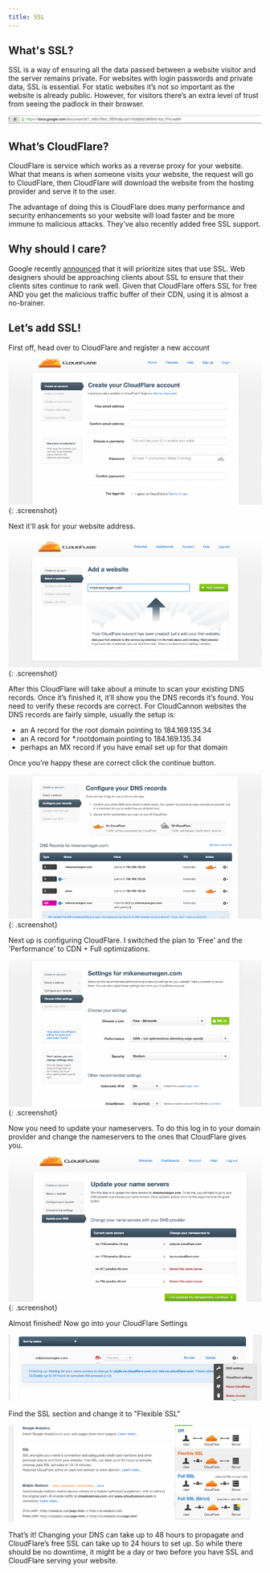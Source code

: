 ```yaml
---
title: SSL
---
```


## What's SSL?

SSL is a way of ensuring all the data passed between a website visitor and the server remains private. For websites with login passwords and private data, SSL is essential. For static websites it’s not so important as the website is already public. However, for visitors there’s an extra level of trust from seeing the padlock in their browser.

![browser bar](/img/ssl/1_a.png)

## What’s CloudFlare?

CloudFlare is service which works as a reverse proxy for your website. What that means is when someone visits your website, the request will go to CloudFlare, then CloudFlare will download the website from the hosting provider and serve it to the user.

The advantage of doing this is CloudFlare does many performance and security enhancements so your website will load faster and be more immune to malicious attacks. They’ve also recently added free SSL support.

## Why should I care?

Google recently [announced](http://googlewebmastercentral.blogspot.co.nz/2014/08/https-as-ranking-signal.html) that it will prioritize sites that use SSL. Web designers should be approaching clients about SSL to ensure that their clients sites continue to rank well. Given that CloudFlare offers SSL for free AND you get the malicious traffic buffer of their CDN, using it is almost a no-brainer.

## Let’s add SSL!

First off, head over to CloudFlare and register a new account

![CloudFlare](/img/ssl/2.png){: .screenshot}

Next it'll ask for your website address.

![CloudFlare](/img/ssl/3.png){: .screenshot}

After this CloudFlare will take about a minute to scan your existing DNS records. Once it’s finished it, it’ll show you the DNS records it’s found. You need to verify these records are correct. For CloudCannon websites the DNS records are fairly simple, usually the setup is:

* an A record for the root domain pointing to 184.169.135.34
* an A record for *.rootdomain pointing to 184.169.135.34
* perhaps an MX record if you have email set up for that domain

Once you’re happy these are correct click the continue button.

![CloudFlare](/img/ssl/4.png){: .screenshot}

Next up is configuring CloudFlare. I switched the plan to 'Free' and the 'Performance' to CDN + Full optimizations.

![CloudFlare](/img/ssl/5.png){: .screenshot}

Now you need to update your nameservers. To do this log in to your domain provider and change the nameservers to the ones that CloudFlare gives you.

![CloudFlare](/img/ssl/6.png){: .screenshot}

Almost finished! Now go into your CloudFlare Settings

![CloudFlare](/img/ssl/7.png)

Find the SSL section and change it to "Flexible SSL"

![CloudFlare](/img/ssl/8.png)

That’s it! Changing your DNS can take up to 48 hours to propagate and CloudFlare’s free SSL can take up to 24 hours to set up. So while there should be no downtime, it might be a day or two before you have SSL and CloudFlare serving your website.
